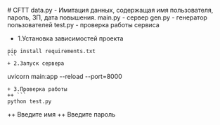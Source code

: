 #   C F T T 
data.py - Имитация данных, содержащая имя пользователя, пароль, ЗП, дата повышения.
main.py - сервер
gen.py - генератор пользователей
test.py - проверка работы сервиса
+ 1.Установка зависимостей проекта
```
pip install requirements.txt
``` 
+ 2.Запуск сервера
```
uvicorn main:app --reload --port=8000
```
+ 3.Проверка работы
++ ```
python test.py
```
++ Введите имя
++ Введите пароль

 

